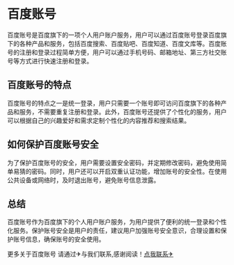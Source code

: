 # 百度账号

百度账号是百度旗下的一项个人用户账户服务，用户可以通过百度账号登录百度旗下的各种产品和服务，包括百度搜索、百度贴吧、百度知道、百度文库等。百度账号的注册和登录过程简单方便，用户可以通过手机号码、邮箱地址、第三方社交账号等方式进行快速注册和登录。

## 百度账号的特点

百度账号的特点之一是统一登录，用户只需要一个账号即可访问百度旗下的各种产品和服务，不需要重复注册和登录。此外，百度账号还提供了个性化的服务，用户可以根据自己的兴趣爱好和需求定制个性化的内容推荐和搜索结果。

## 如何保护百度账号安全

为了保护百度账号的安全，用户需要设置安全密码，并定期修改密码，避免使用简单易猜的密码。同时，用户还可以开启双重认证功能，增加账号的安全性。在使用公共设备或网络时，及时退出账号，避免账号信息泄露。

## 总结

百度账号作为百度旗下的个人用户账户服务，为用户提供了便利的统一登录和个性化服务。保护账号安全是用户的责任，建议用户加强账号安全意识，合理设置和保护账号信息，确保账号的安全使用。

更多关于百度账号 请通过✈与我们联系,感谢阅读！[点我联系✈](https://qa.k02.cc)